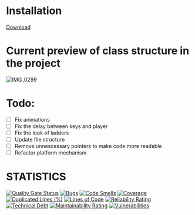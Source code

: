 # Installation

[Download](link)

# Current preview of class structure in the project

![IMG_0299](https://github.com/MichalM31252/King-Donkey/assets/65298857/073ce791-3dcf-4bea-9e38-13bc993598b7)

# Todo:

- [ ] Fix animations
- [ ] Fix the delay between keys and player
- [ ] Fix the look of ladders
- [ ] Update file structure
- [ ] Remove unnescessary pointers to make code more readable
- [ ] Refactor platform mechanism

# STATISTICS

[![Quality Gate Status](https://sonarcloud.io/api/project_badges/measure?project=MichalM31252_King-Donkey&metric=alert_status)](https://sonarcloud.io/summary/new_code?id=MichalM31252_King-Donkey)
[![Bugs](https://sonarcloud.io/api/project_badges/measure?project=MichalM31252_King-Donkey&metric=bugs)](https://sonarcloud.io/summary/new_code?id=MichalM31252_King-Donkey)
[![Code Smells](https://sonarcloud.io/api/project_badges/measure?project=MichalM31252_King-Donkey&metric=code_smells)](https://sonarcloud.io/summary/new_code?id=MichalM31252_King-Donkey)
[![Coverage](https://sonarcloud.io/api/project_badges/measure?project=MichalM31252_King-Donkey&metric=coverage)](https://sonarcloud.io/summary/new_code?id=MichalM31252_King-Donkey)
[![Duplicated Lines (%)](https://sonarcloud.io/api/project_badges/measure?project=MichalM31252_King-Donkey&metric=duplicated_lines_density)](https://sonarcloud.io/summary/new_code?id=MichalM31252_King-Donkey)
[![Lines of Code](https://sonarcloud.io/api/project_badges/measure?project=MichalM31252_King-Donkey&metric=ncloc)](https://sonarcloud.io/summary/new_code?id=MichalM31252_King-Donkey)
[![Reliability Rating](https://sonarcloud.io/api/project_badges/measure?project=MichalM31252_King-Donkey&metric=reliability_rating)](https://sonarcloud.io/summary/new_code?id=MichalM31252_King-Donkey)
[![Technical Debt](https://sonarcloud.io/api/project_badges/measure?project=MichalM31252_King-Donkey&metric=sqale_index)](https://sonarcloud.io/summary/new_code?id=MichalM31252_King-Donkey)
[![Maintainability Rating](https://sonarcloud.io/api/project_badges/measure?project=MichalM31252_King-Donkey&metric=sqale_rating)](https://sonarcloud.io/summary/new_code?id=MichalM31252_King-Donkey)
[![Vulnerabilities](https://sonarcloud.io/api/project_badges/measure?project=MichalM31252_King-Donkey&metric=vulnerabilities)](https://sonarcloud.io/summary/new_code?id=MichalM31252_King-Donkey)
